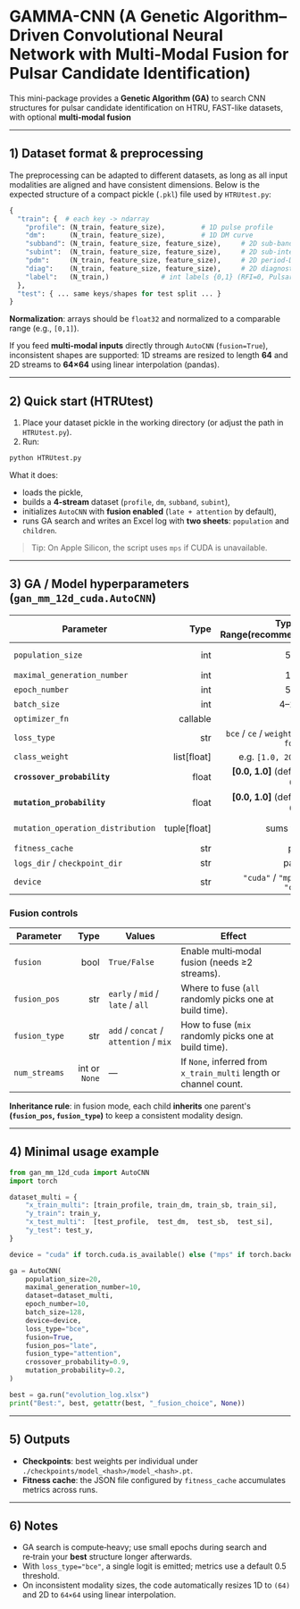
# GAMMA-CNN (A Genetic Algorithm–Driven Convolutional Neural Network with Multi-Modal Fusion for Pulsar Candidate Identification)

This mini-package provides a **Genetic Algorithm (GA)** to search CNN structures for pulsar candidate identification on HTRU, FAST-like datasets, with optional **multi‑modal fusion** 

---

## 1) Dataset format & preprocessing

The preprocessing can be adapted to different datasets, as long as all input modalities are aligned and have consistent dimensions.
Below is the expected structure of a compact pickle (`.pkl`) file used by `HTRUtest.py`:

```python
{
  "train": {  # each key -> ndarray
    "profile": (N_train, feature_size),         # 1D pulse profile
    "dm":      (N_train, feature_size),         # 1D DM curve
    "subband": (N_train, feature_size, feature_size),     # 2D sub-band image
    "subint":  (N_train, feature_size, feature_size),     # 2D sub-integration image
    "pdm":     (N_train, feature_size, feature_size),     # 2D period-DM (optional here)
    "diag":    (N_train, feature_size, feature_size),     # 2D diagnostic (optional here)
    "label":   (N_train,)             # int labels {0,1} (RFI=0, Pulsar=1)
  },
  "test": { ... same keys/shapes for test split ... }
}
```

**Normalization**: arrays should be `float32` and normalized to a comparable range (e.g., `[0,1]`).

If you feed **multi‑modal inputs** directly through `AutoCNN` (`fusion=True`), inconsistent shapes are supported: 1D streams are resized to length **64** and 2D streams to **64×64** using linear interpolation (pandas).

---

## 2) Quick start (HTRUtest)

1. Place your dataset pickle in the working directory (or adjust the path in `HTRUtest.py`).
2. Run:

```bash
python HTRUtest.py
```

What it does:
- loads the pickle,
- builds a **4‑stream** dataset (`profile`, `dm`, `subband`, `subint`),
- initializes `AutoCNN` with **fusion enabled** (`late + attention` by default),
- runs GA search and writes an Excel log with **two sheets**: `population` and `children`.

> Tip: On Apple Silicon, the script uses `mps` if CUDA is unavailable.

---

## 3) GA / Model hyperparameters (`gan_mm_12d_cuda.AutoCNN`)

| Parameter | Type | Typical Range(recommend) | Meaning |
|---|---:|---:|---|
| `population_size` | int | 5–50 | Individuals per generation. Uniqueness check auto‑enabled when ≤20. |
| `maximal_generation_number` | int | 1–50 | Number of GA iterations. |
| `epoch_number` | int | 5–30 | Training epochs per individual. |
| `batch_size` | int | 4–256 | Mini‑batch size. |
| `optimizer_fn` | callable | — | Optimizer factory (default: Adam). |
| `loss_type` | str | `bce` / `ce` / `weighted` / `focal` | Loss selection. `bce` → 1 logit; `ce` → C logits. |
| `class_weight` | list[float] | e.g. `[1.0, 20.0]` | For `weighted` CE or `bce` (`pos_weight = w1/w0`). |
| **`crossover_probability`** | float | **[0.0, 1.0]** (default **0.9**) | Probability to perform crossover when creating offsprings. |
| **`mutation_probability`** | float | **[0.0, 1.0]** (default **0.2**) | Probability to mutate an offspring. |
| `mutation_operation_distribution` | tuple[float] | sums to 1 | Weights for mutation ops: `('add_skip','add_pooling','remove','change')`. |
| `fitness_cache` | str | path | JSON file storing evaluated metrics. |
| `logs_dir` / `checkpoint_dir` | str | paths | Where logs and checkpoints are stored. |
| `device` | str | `"cuda"` / `"mps"` / `"cpu"` | Compute device string. |

### Fusion controls
| Parameter | Type | Values | Effect |
|---|---:|---|---|
| `fusion` | bool | `True/False` | Enable multi‑modal fusion (needs ≥2 streams). |
| `fusion_pos` | str | `early` / `mid` / `late` / `all` | Where to fuse (`all` randomly picks one at build time). |
| `fusion_type` | str | `add` / `concat` / `attention` / `mix` | How to fuse (`mix` randomly picks one at build time). |
| `num_streams` | int or `None` | — | If `None`, inferred from `x_train_multi` length or channel count. |

**Inheritance rule**: in fusion mode, each child **inherits** one parent's **(`fusion_pos`, `fusion_type`)** to keep a consistent modality design.

---

## 4) Minimal usage example

```python
from gan_mm_12d_cuda import AutoCNN
import torch

dataset_multi = {
    "x_train_multi": [train_profile, train_dm, train_sb, train_si],
    "y_train": train_y,
    "x_test_multi":  [test_profile,  test_dm,  test_sb,  test_si],
    "y_test": test_y,
}

device = "cuda" if torch.cuda.is_available() else ("mps" if torch.backends.mps.is_available() else "cpu")

ga = AutoCNN(
    population_size=20,
    maximal_generation_number=10,
    dataset=dataset_multi,
    epoch_number=10,
    batch_size=128,
    device=device,
    loss_type="bce",
    fusion=True,
    fusion_pos="late",
    fusion_type="attention",
    crossover_probability=0.9,
    mutation_probability=0.2,
)

best = ga.run("evolution_log.xlsx")
print("Best:", best, getattr(best, "_fusion_choice", None))
```

---

## 5) Outputs

- **Checkpoints**: best weights per individual under `./checkpoints/model_<hash>/model_<hash>.pt`.
- **Fitness cache**: the JSON file configured by `fitness_cache` accumulates metrics across runs.

---

## 6) Notes

- GA search is compute‑heavy; use small epochs during search and re‑train your **best** structure longer afterwards.
- With `loss_type="bce"`, a single logit is emitted; metrics use a default 0.5 threshold.
- On inconsistent modality sizes, the code automatically resizes 1D to `(64)` and 2D to `64×64` using linear interpolation.
